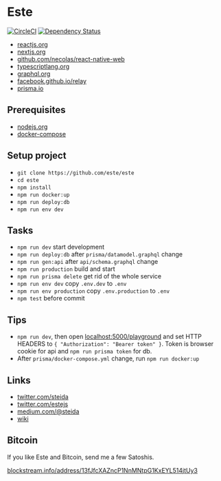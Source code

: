 # Este

[![CircleCI](https://circleci.com/gh/este/este/tree/master.svg?style=svg)](https://circleci.com/gh/este/este/tree/master)
[![Dependency Status](https://david-dm.org/este/este.svg)](https://david-dm.org/este/este)

- [reactjs.org](https://reactjs.org/)
- [nextjs.org](https://nextjs.org/)
- [github.com/necolas/react-native-web](https://github.com/necolas/react-native-web)
- [typescriptlang.org](https://www.typescriptlang.org/)
- [graphql.org](https://graphql.org/)
- [facebook.github.io/relay](https://facebook.github.io/relay/)
- [prisma.io](https://www.prisma.io/)

## Prerequisites

- [nodejs.org](http://nodejs.org/)
- [docker-compose](https://www.docker.com/products/docker-engine)

## Setup project

- `git clone https://github.com/este/este`
- `cd este`
- `npm install`
- `npm run docker:up`
- `npm run deploy:db`
- `npm run env dev`

## Tasks

- `npm run dev` start development
- `npm run deploy:db` after `prisma/datamodel.graphql` change
- `npm run gen:api` after `api/schema.graphql` change
- `npm run production` build and start
- `npm run prisma delete` get rid of the whole service
- `npm run env dev` copy `.env.dev` to `.env`
- `npm run env production` copy `.env.production` to `.env`
- `npm test` before commit

## Tips

- `npm run dev`, then open [localhost:5000/playground](http://localhost:5000/playground) and set HTTP HEADERS to `{ "Authorization": "Bearer token" }`. Token is browser cookie for api and `npm run prisma token` for db.
- After `prisma/docker-compose.yml` change, run `npm run docker:up`

## Links

- [twitter.com/steida](https://twitter.com/steida)
- [twitter.com/estejs](https://twitter.com/estejs)
- [medium.com/@steida](https://medium.com/@steida/)
- [wiki](https://github.com/este/este/wiki)

## Bitcoin

If you like Este and Bitcoin, send me a few Satoshis.

[blockstream.info/address/13fJfcXAZncP1NnMNtpG1KxEYL514jtUy3](https://blockstream.info/address/13fJfcXAZncP1NnMNtpG1KxEYL514jtUy3)
